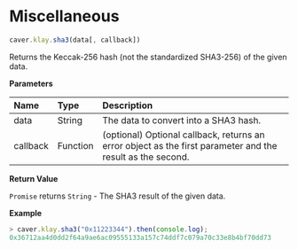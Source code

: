 # Miscellaneous

```javascript
caver.klay.sha3(data[, callback])
```

Returns the Keccak-256 hash \(not the standardized SHA3-256\) of the given data.

**Parameters**

| Name | Type | Description |
| :--- | :--- | :--- |
| data | String | The data to convert into a SHA3 hash. |
| callback | Function | \(optional\) Optional callback, returns an error object as the first parameter and the result as the second. |

**Return Value**

`Promise` returns `String` - The SHA3 result of the given data.

**Example**

```javascript
> caver.klay.sha3("0x11223344").then(console.log);
0x36712aa4d0dd2f64a9ae6ac09555133a157c74ddf7c079a70c33e8b4bf70dd73
```

